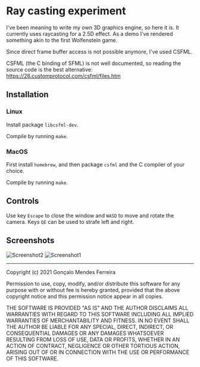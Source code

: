 # Ray casting experiment

I've been meaning to write my own 3D graphics engine, so here it is.
It currently uses raycasting for a 2.5D effect. As a demo I've rendered
something akin to the first Wolfenstein game.

Since direct frame buffer access is not possible anymore, I've used CSFML.

CSFML (the C binding of SFML) is not well documented, so reading the source
code is the best alternative: https://26.customprotocol.com/csfml/files.htm

## Installation

### Linux

Install package `libcsfml-dev`.

Compile by running `make`.

### MacOS

First install `homebrew`, and then package `csfml` and the C compiler of your choice.

Compile by running `make`.

## Controls

Use key `Escape` to close the window and `WASD` to move and rotate the camera.
Keys `QE` can be used to strafe left and right.

## Screenshots

![Screenshot2](https://user-images.githubusercontent.com/5512054/140052580-0562dcc8-d3f2-494c-9cfd-3b9faf2b554c.png)
![Screenshot1](https://user-images.githubusercontent.com/5512054/139965678-059558f5-756f-4eab-a4c7-941fe170dbe2.png)

---

Copyright (c) 2021 Gonçalo Mendes Ferreira

Permission to use, copy, modify, and/or distribute this software for any purpose
with or without fee is hereby granted, provided that the above copyright notice
and this permission notice appear in all copies.

THE SOFTWARE IS PROVIDED "AS IS" AND THE AUTHOR DISCLAIMS ALL WARRANTIES WITH
REGARD TO THIS SOFTWARE INCLUDING ALL IMPLIED WARRANTIES OF MERCHANTABILITY AND
FITNESS. IN NO EVENT SHALL THE AUTHOR BE LIABLE FOR ANY SPECIAL, DIRECT,
INDIRECT, OR CONSEQUENTIAL DAMAGES OR ANY DAMAGES WHATSOEVER RESULTING FROM LOSS
OF USE, DATA OR PROFITS, WHETHER IN AN ACTION OF CONTRACT, NEGLIGENCE OR OTHER
TORTIOUS ACTION, ARISING OUT OF OR IN CONNECTION WITH THE USE OR PERFORMANCE OF
THIS SOFTWARE.
